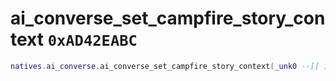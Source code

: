 # ai_converse_set_campfire_story_context `0xAD42EABC`

```lua
natives.ai_converse.ai_converse_set_campfire_story_context(_unk0 --[[ integer ]], _unk1 --[[ integer ]])
```